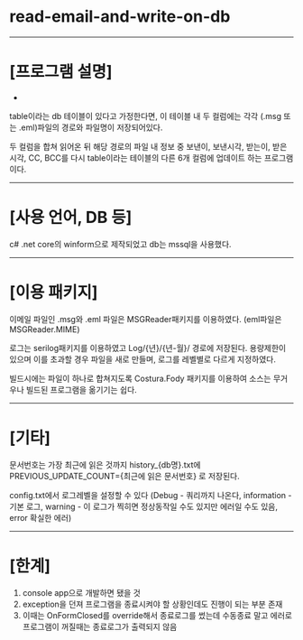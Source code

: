 # read-email-and-write-on-db
-----------------------------------------------------------
# [프로그램 설명]
-
table이라는 db 테이블이 있다고 가정한다면, 
이 테이블 내 두 컬럼에는 각각 
(.msg 또는 .eml)파일의 경로와 파일명이 저장되어있다.

두 컬럼을 합쳐 읽어온 뒤 해당 경로의 파일 내 정보 중
보낸이, 보낸시각, 받는이, 받은시각, CC, BCC를 
다시 table이라는 테이블의 다른 6개 컬럼에 
업데이트 하는 프로그램이다.

------------------------------------------------------------
# [사용 언어, DB 등]
c# .net core의 winform으로 제작되었고
db는 mssql을 사용했다.

-------------------------------------------------------------
# [이용 패키지]
이메일 파일인 .msg와 .eml 파일은 MSGReader패키지를 이용하였다.
(eml파일은 MSGReader.MIME)

로그는 serilog패키지를 이용하였고 Log/{년}/{년-월}/ 경로에 저장된다.
용량제한이 있으며 이를 초과할 경우 파일을 새로 만들며, 
로그를 레벨별로 다르게 지정하였다.

빌드시에는 파일이 하나로 합쳐지도록 Costura.Fody 패키지를 이용하여 
소스는 무거우나 빌드된 프로그램을 옮기기는 쉽다.

-------------------------------------------------------------
# [기타]
문서번호는 가장 최근에 읽은 것까지 history_{db명}.txt에 
PREVIOUS_UPDATE_COUNT={최근에 읽은 문서번호}
로 저장된다.

config.txt에서 로그레벨을 설정할 수 있다
(Debug - 쿼리까지 나온다, information - 기본 로그, 
warning - 이 로그가 찍히면 정상동작일 수도 있지만 에러일 수도 있음, 
error 확실한 에러)

-------------------------------------------------------------
# [한계]
1. console app으로 개발하면 됐을 것
2. exception을 던져 프로그램을 종료시켜야 할 상황인데도 진행이 되는 부분 존재
3. 이때는 OnFormClosed를 override해서 종료로그를 썼는데 수동종료 말고 에러로 프로그램이 꺼질때는 종료로그가 출력되지 않음





